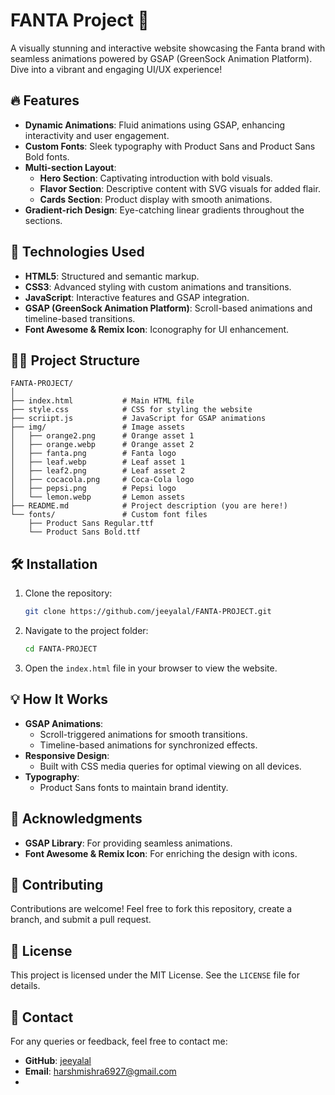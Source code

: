 # FANTA Project 🌟

A visually stunning and interactive website showcasing the Fanta brand with seamless animations powered by GSAP (GreenSock Animation Platform). Dive into a vibrant and engaging UI/UX experience!

## 🔥 Features

- **Dynamic Animations**: Fluid animations using GSAP, enhancing interactivity and user engagement.
- **Custom Fonts**: Sleek typography with Product Sans and Product Sans Bold fonts.
- **Multi-section Layout**:
  - **Hero Section**: Captivating introduction with bold visuals.
  - **Flavor Section**: Descriptive content with SVG visuals for added flair.
  - **Cards Section**: Product display with smooth animations.
- **Gradient-rich Design**: Eye-catching linear gradients throughout the sections.

## 🚀 Technologies Used

- **HTML5**: Structured and semantic markup.
- **CSS3**: Advanced styling with custom animations and transitions.
- **JavaScript**: Interactive features and GSAP integration.
- **GSAP (GreenSock Animation Platform)**: Scroll-based animations and timeline-based transitions.
- **Font Awesome & Remix Icon**: Iconography for UI enhancement.

## 💁‍♂️ Project Structure

```plaintext
FANTA-PROJECT/
│
├── index.html           # Main HTML file
├── style.css            # CSS for styling the website
├── scriipt.js           # JavaScript for GSAP animations
├── img/                 # Image assets
│   ├── orange2.png      # Orange asset 1
│   ├── orange.webp      # Orange asset 2
│   ├── fanta.png        # Fanta logo
│   ├── leaf.webp        # Leaf asset 1
│   ├── leaf2.png        # Leaf asset 2
│   ├── cocacola.png     # Coca-Cola logo
│   ├── pepsi.png        # Pepsi logo
│   └── lemon.webp       # Lemon assets
├── README.md            # Project description (you are here!)
└── fonts/               # Custom font files
    ├── Product Sans Regular.ttf
    └── Product Sans Bold.ttf
```

## 🛠️ Installation

1. Clone the repository:
   ```bash
   git clone https://github.com/jeeyalal/FANTA-PROJECT.git
   ```

2. Navigate to the project folder:
   ```bash
   cd FANTA-PROJECT
   ```

3. Open the `index.html` file in your browser to view the website.

## 💡 How It Works

- **GSAP Animations**:
  - Scroll-triggered animations for smooth transitions.
  - Timeline-based animations for synchronized effects.
- **Responsive Design**:
  - Built with CSS media queries for optimal viewing on all devices.
- **Typography**:
  - Product Sans fonts to maintain brand identity.

## 🙌 Acknowledgments

- **GSAP Library**: For providing seamless animations.
- **Font Awesome & Remix Icon**: For enriching the design with icons.

## 🌟 Contributing

Contributions are welcome! Feel free to fork this repository, create a branch, and submit a pull request.

## 📄 License

This project is licensed under the MIT License. See the `LICENSE` file for details.

## 💬 Contact

For any queries or feedback, feel free to contact me:

- **GitHub**: [jeeyalal](https://github.com/jeeyalal)
- **Email**: harshmishra6927@gmail.com
- 

